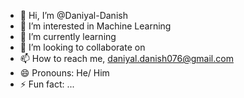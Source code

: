 - 👋 Hi, I’m @Daniyal-Danish
- 👀 I’m interested in Machine Learning
- 🌱 I’m currently learning 
- 💞️ I’m looking to collaborate on 
- 📫 How to reach me, daniyal.danish076@gmail.com
- 😄 Pronouns: He/ Him
- ⚡ Fun fact: ...
